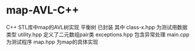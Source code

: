 # map-AVL-C++
C++ STL库中map的AVL树实现
平衡树 已封装
其中 
class-x.hpp 为测试用数据类型
utility.hpp 定义了二元数组pair类
exceptions.hpp 包含异常处理
main.cpp 为测试程序
map.hpp 为map的具体实现
